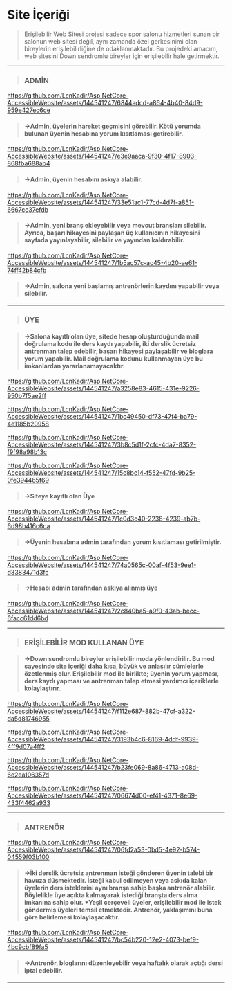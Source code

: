 # Site İçeriği

>Erişilebilir Web Sitesi projesi sadece spor salonu hizmetleri sunan bir salonun web sitesi değil, aynı zamanda özel gerkesinimi olan bireylerin erişilebilirliğine de odaklanmaktadır. Bu projedeki amacım, web sitesini Down sendromlu bireyler için erişilebilir hale getirmektir.
----


>### ADMİN

https://github.com/LcnKadir/Asp.NetCore-AccessibleWebsite/assets/144541247/6844adcd-a864-4b40-84d9-959e427ec6ce

>#### ->Admin, üyelerin hareket geçmişini görebilir. Kötü yorumda bulunan üyenin hesabına yorum kısıtlaması getirebilir.



https://github.com/LcnKadir/Asp.NetCore-AccessibleWebsite/assets/144541247/e3e9aaca-9f30-4f17-8903-868fba688ab4

>#### ->Admin, üyenin hesabını askıya alabilir.



https://github.com/LcnKadir/Asp.NetCore-AccessibleWebsite/assets/144541247/33e51ac1-77cd-4d7f-a851-6667cc37efdb

>#### ->Admin, yeni branş ekleyebilir veya mevcut branşları silebilir. Ayrıca, başarı hikayesini paylaşan üç kullanıcının hikayesini sayfada yayınlayabilir, silebilir ve yayından kaldırabilir.




https://github.com/LcnKadir/Asp.NetCore-AccessibleWebsite/assets/144541247/1b5ac57c-ac45-4b20-ae61-74ff42b84cfb

>#### ->Admin, salona yeni başlamış antrenörlerin kaydını yapabilir veya silebilir.


----


>### ÜYE

>#### ->Salona kayıtlı olan üye, sitede hesap oluşturduğunda mail doğrulama kodu ile ders kaydı yapabilir, iki derslik ücretsiz antrenman talep edebilir, başarı hikayesi paylaşabilir ve bloglara yorum yapabilir. Mail doğrulama kodunu kullanmayan üye bu imkanlardan yararlanamayacaktır.

https://github.com/LcnKadir/Asp.NetCore-AccessibleWebsite/assets/144541247/a3258e83-4615-431e-9226-950b7f5ae2ff

https://github.com/LcnKadir/Asp.NetCore-AccessibleWebsite/assets/144541247/1bc49450-df73-47f4-ba79-4e1185b20958

https://github.com/LcnKadir/Asp.NetCore-AccessibleWebsite/assets/144541247/3b8c5d1f-2cfc-4da7-8352-f9f98a98b13c

https://github.com/LcnKadir/Asp.NetCore-AccessibleWebsite/assets/144541247/15c8bc14-f552-47fd-9b25-0fe394465f69



>#### ->Siteye kayıtlı olan Üye
https://github.com/LcnKadir/Asp.NetCore-AccessibleWebsite/assets/144541247/1c0d3c40-2238-4239-ab7b-6d98b416c6ca




>#### ->Üyenin hesabına admin tarafından yorum kısıtlaması getirilmiştir.

https://github.com/LcnKadir/Asp.NetCore-AccessibleWebsite/assets/144541247/74a0565c-00af-4f53-9ee1-d3383471d3fc



>#### ->Hesabı admin tarafından askıya alınmış üye

https://github.com/LcnKadir/Asp.NetCore-AccessibleWebsite/assets/144541247/2c840ba5-a9f0-43ab-becc-6facc61dd6bd


----
>### ERİŞİLEBİLİR MOD KULLANAN ÜYE

>#### ->Down sendromlu bireyler erişilebilir moda yönlendirilir. Bu mod sayesinde site içeriği daha kısa, büyük ve anlaşılır cümlelerle özetlenmiş olur. Erişilebilir mod ile birlikte; üyenin yorum yapması, ders kaydı yapması ve antrenman talep etmesi yardımcı içeriklerle kolaylaştırır.

https://github.com/LcnKadir/Asp.NetCore-AccessibleWebsite/assets/144541247/f112e687-882b-47cf-a322-da5d81746955

https://github.com/LcnKadir/Asp.NetCore-AccessibleWebsite/assets/144541247/3193b4c6-8169-4ddf-9939-4ff9d07a4ff2

https://github.com/LcnKadir/Asp.NetCore-AccessibleWebsite/assets/144541247/b23fe069-8a86-4713-a08d-6e2ea106357d

https://github.com/LcnKadir/Asp.NetCore-AccessibleWebsite/assets/144541247/06674d00-ef41-4371-8e69-433f4462a933


----
>### ANTRENÖR


https://github.com/LcnKadir/Asp.NetCore-AccessibleWebsite/assets/144541247/06fd2a53-0bd5-4e92-b574-04559f03b100


>#### ->İki derslik ücretsiz antrenman isteği gönderen üyenin talebi bir havuza düşmektedir. İsteği kabul edilmeyen veya askıda kalan üyelerin ders isteklerini aynı branşa sahip başka antrenör alabilir. Böylelikle üye açıkta kalmayarak istediği branşta ders alma imkanına sahip olur. *Yeşil çerçeveli üyeler, erişilebilir mod ile istek göndermiş üyeleri temsil etmektedir. Antrenör, yaklaşımını buna göre belirlemesi kolaylaşacaktır.




https://github.com/LcnKadir/Asp.NetCore-AccessibleWebsite/assets/144541247/bc54b220-12e2-4073-bef9-4bc9cbf89fa5


>#### ->Antrenör, bloglarını düzenleyebilir veya haftalık olarak açtığı dersi iptal edebilir.


----


